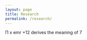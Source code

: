 ```yaml
---
layout: page
title: Research
permalink: /research/
---
```



<!--- [Next Page - Home Page](/index.md) | [Next Page - Knowledge to Share](/Knowledge.md) | [Next Page - My Paintings](/Paintings.md) | [Next Page - Scriptures](/Verses.md) | [Next Page - Music/Videos](/CO.md)  --->
 
Π x emr +12 derives the meaning of 7  
